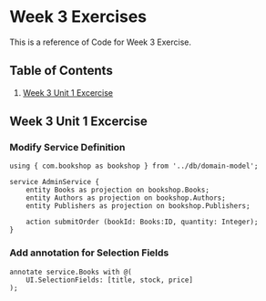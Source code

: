# Week 3 Exercises
This is a reference of Code for Week 3 Exercise.

## Table of Contents
1. [Week 3 Unit 1 Excercise](##week-3-unit-1-excercise)

## Week 3 Unit 1 Excercise

### Modify Service Definition
```cds
using { com.bookshop as bookshop } from '../db/domain-model';

service AdminService {
    entity Books as projection on bookshop.Books;
    entity Authors as projection on bookshop.Authors;
    entity Publishers as projection on bookshop.Publishers;
    
    action submitOrder (bookId: Books:ID, quantity: Integer);
}
```

### Add annotation for Selection Fields
```cds
annotate service.Books with @(
    UI.SelectionFields: [title, stock, price]
);
```
